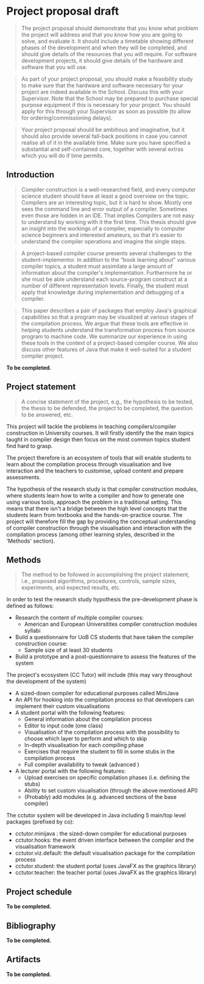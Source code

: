 # Project proposal draft

> The project proposal should demonstrate that you know what problem the project will address and that you know how you are going to solve, and evaluate it. It should include a timetable showing different phases of the development and when they will be completed, and should give details of the resources that you will require. For software development projects, it should give details of the hardware and software that you will use.

> As part of your project proposal, you should make a feasibility study to make sure that the hardware and software necessary for your project are indeed available in the School. Discuss this with your Supervisor. Note that the School may be prepared to purchase special purpose equipment if this is necessary for your project. You should apply for this through your Supervisor as soon as possible (to allow for ordering/commissioning delays).

> Your project proposal should be ambitious and imaginative, but it should also provide several fall-back positions in case you cannot realise all of it in the available time. Make sure you have specified a substantial and self-contained core, together with several extras which you will do if time permits.

## Introduction

> Compiler construction is a well-researched field, and every computer science student should
have at least a good overview on the topic. Compilers are an interesting topic, but it is hard
to show. Mostly one sees the command line and error output of a compiler. Sometimes even
those are hidden in an IDE. That implies Compilers are not easy to understand by working
with it the first time. This thesis should give an insight into the workings of a compiler,
especially to computer science beginners and interested amateurs, so that it’s easier to
understand the compiler operations and imagine the single steps.

> A project-based compiler course presents several challenges to the student-implementor. In addition to the “book learning about” various compiler topics, a student must assimilate a large amount of information about the compiler's implementation. Furthermore he or she must be able understand each source-program construct at a number of different representation levels. Finally, the student must apply that knowledge during implementation and debugging of a compiler.

> This paper describes a pair of packages that employ Java's graphical capabilities so that a program may be visualized at various stages of the compilation process. We argue that these tools are effective in helping students understand the transformation process from source program to machine code. We summarize our experience in using these tools in the context of a project-based compiler course. We also discuss other features of Java that make it well-suited for a student compiler project.

**To be completed.**

## Project statement

> A concise statement of the project, e.g., the hypothesis to be tested, the thesis to be 
defended, the project to be completed, the question to be answered, etc. 

This project will tackle the problems in teaching compilers/compiler construction in University courses.
It will firstly identify the the main topics taught in compiler design then focus
on the most common topics student find hard to grasp.

The project therefore is an ecosystem of tools that will enable students to learn about the compilation
process through visualisation and live interaction and the teachers to customise, upload content and prepare assessments.

The hypothesis of the research study is that compiler construction modules, where students learn how to write a
compiler and how to generate one using various tools, approach the problem in a traditional setting.
This means that there isn't a bridge between the high level concepts that the students learn from
textbooks and the hands-on-practice course. The project will therefore fill the gap
by providing the conceptual understanding of compiler construction through the visualisation
and interaction with the compilation process (among other learning styles, described in the 'Methods' section).

## Methods

> The method to be followed in accomplishing the project statement, i.e., proposed algorithms, procedures,
controls, sample sizes, experiments, and expected results, etc. 

In order to test the research study hypothesis the pre-development phase is defined as follows:

- Research the content of multiple compiler courses:
    * American and European Universitites compiler construction modules syllabi
- Build a questionnaire for UoB CS students that have taken the compiler construction course:
    * Sample size of at least 30 students
- Build a prototype and a post-questionnaire to assess the features of the system

The project's ecosystem (CC Tutor) will include (this may vary throughout the development of the system)

- A sized-down compiler for educational purposes called MiniJava
- An API for hooking into the compilation process so that developers can implement their custom visualisations
- A student portal with the following features:
    * General information about the compilation process
    * Editor to input code (one class)
    * Visualisation of the compilation process with the possibility to choose which layer to perform and which to skip
    * In-depth visualisation for each compiling phase
    * Exercises that require the student to fill in some stubs in the compilation process
    * Full compiler availability to tweak (advanced )
- A lecturer portal with the following features:
    * Upload exercises on specific compilation phases (i.e. defining the stubs)
    * Ability to set custom visualisation (through the above mentioned API)
    * (Probably) add modules (e.g. advanced sections of the base compiler)

The cctutor system will be developed in Java including 5 main/top level packages (prefixed by co):

- cctutor.minijava : the sized-down compiler for educational purposes
- cctutor.hooks: the event driven interface between the compiler and the visualisation framework
- cctutor.viz.default: the default visualisation package for the compilation process
- cctutor.student: the student portal (uses JavaFX as the graphics library)
- cctutor.teacher: the teacher portal (uses JavaFX as the graphics library)

## Project schedule

**To be completed.**

## Bibliography

**To be completed.**

## Artifacts

**To be completed.**